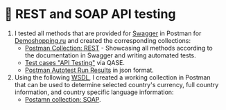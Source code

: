 # 👷 REST and SOAP API testing

1. I tested all methods that are provided for [Swagger](https://petstore.swagger.io/) in Postman for [Demoshopping.ru](https://demoshopping.ru/) and created the corresponding collections:
   * [Postman Collection: REST](https://www.postman.com/lexi65739/demoshopping/collection/wcucc3c/demoshopping?action=share&creator=39696734&active-environment=39696734-0a6302c1-fb1e-4a6d-b8d5-ad2d73ae2b3f) - Showcasing all methods according to the documentation in Swagger and writing automated tests.
   * [Test cases "API Testing"](https://github.com/LSalakhova/api/blob/main/Test%20cases%20%22API%20Testing%22%20via%20QASE.pdf)  via QASE.
   * [Postman Autotest Run Results](https://github.com/LSalakhova/api/blob/main/Postman_test_run.json) in json format.
2. Using the following [WSDL](http://webservices.oorsprong.org/websamples.countryinfo/CountryInfoService.wso?WSDL), I created a working collection in Postman that can be used to determine selected country's currency, full country information, and country specific language information:
   * [Postamn collection: SOAP](https://www.postman.com/lexi65739/workspace/soap/collection/39696734-109de79c-8a4d-4785-9ce3-8c28378452ee?action=share&creator=39696734).
 
   

  
